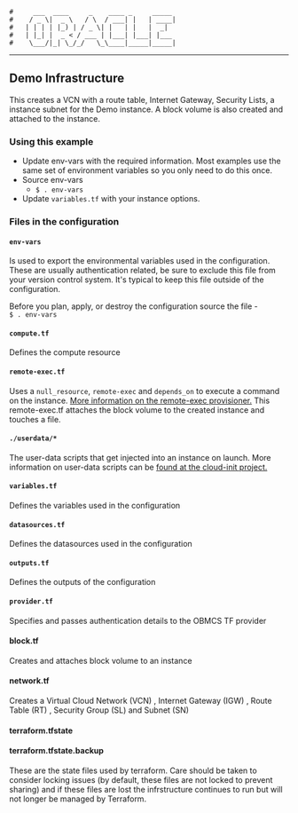     #     ___  ____     _    ____ _     _____
    #    / _ \|  _ \   / \  / ___| |   | ____|
    #   | | | | |_) | / _ \| |   | |   |  _|
    #   | |_| |  _ < / ___ | |___| |___| |___
    #    \___/|_| \_/_/   \_\____|_____|_____|
***
## Demo Infrastructure

This creates a VCN with a route table, Internet Gateway, Security Lists, a instance subnet for the Demo instance. A block volume is also created and attached to the instance.  

### Using this example
* Update env-vars with the required information. Most examples use the same set of environment variables so you only need to do this once.
* Source env-vars
  * `$ . env-vars`
* Update `variables.tf` with your instance options.

### Files in the configuration

#### `env-vars`
Is used to export the environmental variables used in the configuration. These are usually authentication related, be sure to exclude this file from your version control system. It's typical to keep this file outside of the configuration.

Before you plan, apply, or destroy the configuration source the file -  
`$ . env-vars`

#### `compute.tf`
Defines the compute resource

#### `remote-exec.tf`
Uses a `null_resource`, `remote-exec` and `depends_on` to execute a command on the instance. [More information on the remote-exec provisioner.](https://www.terraform.io/docs/provisioners/remote-exec.html) 
This remote-exec.tf attaches the block volume to the created instance and touches a file.

#### `./userdata/*`
The user-data scripts that get injected into an instance on launch. More information on user-data scripts can be [found at the cloud-init project.](https://cloudinit.readthedocs.io/en/latest/topics/format.html)

#### `variables.tf`
Defines the variables used in the configuration

#### `datasources.tf`
Defines the datasources used in the configuration

#### `outputs.tf`
Defines the outputs of the configuration

#### `provider.tf`
Specifies and passes authentication details to the OBMCS TF provider

#### block.tf
Creates and attaches block volume to an instance

#### network.tf
Creates a Virtual Cloud Network (VCN) , Internet Gateway (IGW) , Route Table (RT) , Security Group (SL) and Subnet (SN)

#### terraform.tfstate
#### terraform.tfstate.backup
These are the state files used by terraform. Care should be taken to consider locking issues (by default, these files are not locked to prevent sharing) and if these files are lost the infrstructure continues to run but will not longer be managed by Terraform.


